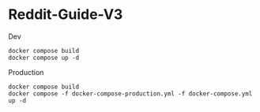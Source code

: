 # Reddit-Guide-V3


Dev
```
docker compose build
docker compose up -d
```

Production
```
docker compose build
docker compose -f docker-compose-production.yml -f docker-compose.yml up -d
```